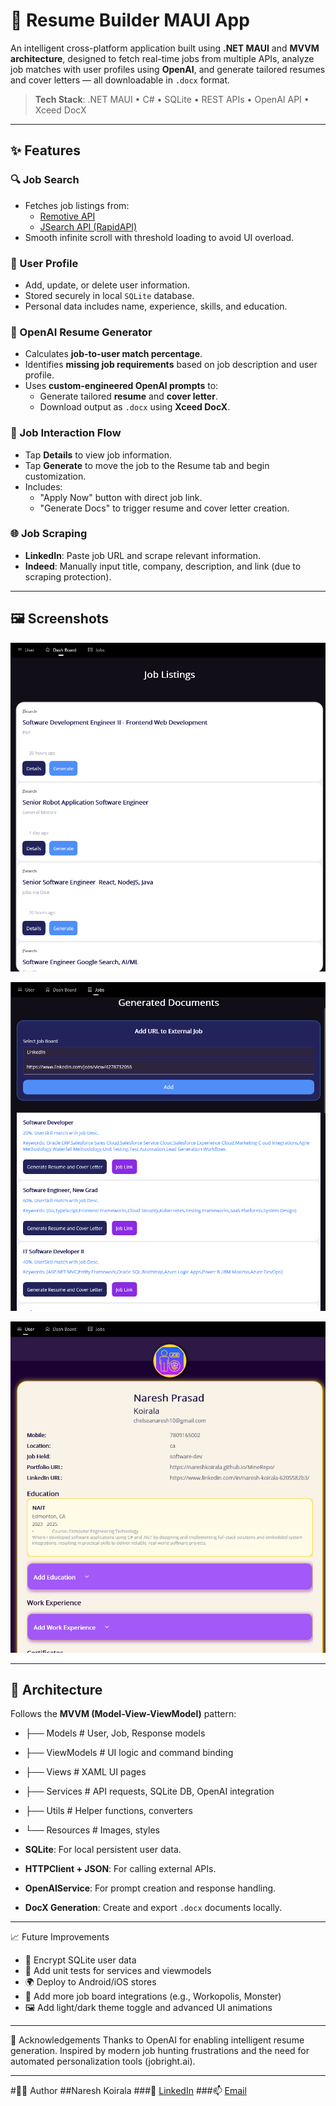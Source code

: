 # 📄 Resume Builder MAUI App

An intelligent cross-platform application built using **.NET MAUI** and **MVVM architecture**, designed to fetch real-time jobs from multiple APIs, analyze job matches with user profiles using **OpenAI**, and generate tailored resumes and cover letters — all downloadable in `.docx` format.

> **Tech Stack**: .NET MAUI • C# • SQLite • REST APIs • OpenAI API • Xceed DocX

---

## ✨ Features

### 🔍 Job Search
- Fetches job listings from:
  - [Remotive API](https://remotive.io/api-documentation)
  - [JSearch API (RapidAPI)](https://rapidapi.com/)
- Smooth infinite scroll with threshold loading to avoid UI overload.

### 👤 User Profile
- Add, update, or delete user information.
- Stored securely in local `SQLite` database.
- Personal data includes name, experience, skills, and education.

### 🧠 OpenAI Resume Generator
- Calculates **job-to-user match percentage**.
- Identifies **missing job requirements** based on job description and user profile.
- Uses **custom-engineered OpenAI prompts** to:
  - Generate tailored **resume** and **cover letter**.
  - Download output as `.docx` using **Xceed DocX**.

### 📄 Job Interaction Flow
- Tap **Details** to view job information.
- Tap **Generate** to move the job to the Resume tab and begin customization.
- Includes:
  - "Apply Now" button with direct job link.
  - "Generate Docs" to trigger resume and cover letter creation.

### 🌐 Job Scraping
- **LinkedIn**: Paste job URL and scrape relevant information.
- **Indeed**: Manually input title, company, description, and link (due to scraping protection).

---

## 🖼️ Screenshots
![Main DashBoard Tab](Resume%20Builder%20Pictures/DashBoard.png)

![Job Generating Tab](Resume%20Builder%20Pictures/JobGenTab.png)

![User Setting Tab](Resume%20Builder%20Pictures/UserTab.png)

---

## 🧱 Architecture

Follows the **MVVM (Model-View-ViewModel)** pattern:
- ├── Models # User, Job, Response models
- ├── ViewModels # UI logic and command binding
- ├── Views # XAML UI pages
- ├── Services # API requests, SQLite DB, OpenAI integration
- ├── Utils # Helper functions, converters
- └── Resources # Images, styles

- **SQLite**: For local persistent user data.
- **HTTPClient + JSON**: For calling external APIs.
- **OpenAIService**: For prompt creation and response handling.
- **DocX Generation**: Create and export `.docx` documents locally.

---

📈 Future Improvements
- 🔐 Encrypt SQLite user data
- 🧪 Add unit tests for services and viewmodels
- 🌍 Deploy to Android/iOS stores
- 🧩 Add more job board integrations (e.g., Workopolis, Monster)
- 🖼️ Add light/dark theme toggle and advanced UI animations

---

🙌 Acknowledgements
Thanks to OpenAI for enabling intelligent resume generation.
Inspired by modern job hunting frustrations and the need for automated personalization tools (jobright.ai).

---

#🧑‍💻 Author
##Naresh Koirala
###💼 [LinkedIn](www.linkedin.com/in/naresh-koirala-6205582b3)
###📫 [Email](mailto:chelseanaresh10@gmail.com)



